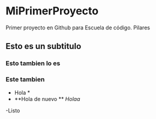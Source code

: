 # MiPrimerProyecto
Primer proyecto en Github para Escuela de código. Pilares

## Esto es un subtitulo
### Esto tambien lo es
### Este tambien

* Hola *
* **Hola de nuevo **
_Holaa_


-Listo
